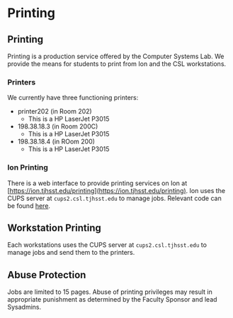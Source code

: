 # Printing

## Printing

Printing is a production service offered by the Computer Systems Lab. We provide the means for students to print from Ion and the CSL workstations.

### Printers

We currently have three functioning printers:

* printer202 \(in Room 202\)
  * This is a HP LaserJet P3015
* 198.38.18.3 \(in Room 200C\)
  * This is a HP LaserJet P3015
* 198.38.18.4 \(in ROom 200\)
  * This is a HP LaserJet P3015


### Ion Printing

There is a web interface to provide printing services on Ion at [https://ion.tjhsst.edu/printing](https://ion.tjhsst.edu/printing). Ion uses the CUPS server at `cups2.csl.tjhsst.edu` to manage jobs. Relevant code can be found [here](https://github.com/tjcsl/ion/tree/master/intranet/apps/printing).

## Workstation Printing

Each workstations uses the CUPS server at `cups2.csl.tjhsst.edu` to manage jobs and send them to the printers.

## Abuse Protection
Jobs are limited to 15 pages. Abuse of printing privileges may result in appropriate punishment as determined by the Faculty Sponsor and lead Sysadmins.
